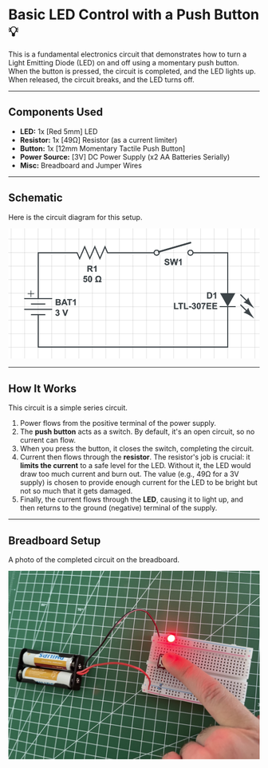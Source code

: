 # Basic LED Control with a Push Button 💡

This is a fundamental electronics circuit that demonstrates how to turn a Light Emitting Diode (LED) on and off using a momentary push button. When the button is pressed, the circuit is completed, and the LED lights up. When released, the circuit breaks, and the LED turns off.

---

## Components Used

* **LED:** 1x [Red 5mm] LED
* **Resistor:** 1x [49Ω] Resistor (as a current limiter)
* **Button:** 1x [12mm Momentary Tactile Push Button]
* **Power Source:** [3V] DC Power Supply (x2 AA Batteries Serially)
* **Misc:** Breadboard and Jumper Wires

---

## Schematic

Here is the circuit diagram for this setup.

![Schematic for LED control](./schematic.png)

---

## How It Works

This circuit is a simple series circuit.

1.  Power flows from the positive terminal of the power supply.
2.  The **push button** acts as a switch. By default, it's an open circuit, so no current can flow.
3.  When you press the button, it closes the switch, completing the circuit.
4.  Current then flows through the **resistor**. The resistor's job is crucial: it **limits the current** to a safe level for the LED. Without it, the LED would draw too much current and burn out. The value (e.g., 49Ω for a 3V supply) is chosen to provide enough current for the LED to be bright but not so much that it gets damaged.
5.  Finally, the current flows through the **LED**, causing it to light up, and then returns to the ground (negative) terminal of the supply.

---

## Breadboard Setup

A photo of the completed circuit on the breadboard.

![Photo of the working circuit](./photo.jpeg)